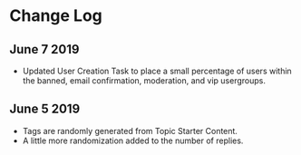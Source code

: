 # Change Log

## June 7 2019

- Updated User Creation Task to place a small percentage of users within the banned, email confirmation, moderation, and vip usergroups.

## June 5 2019

- Tags are randomly generated from Topic Starter Content.
- A little more randomization added to the number of replies.
